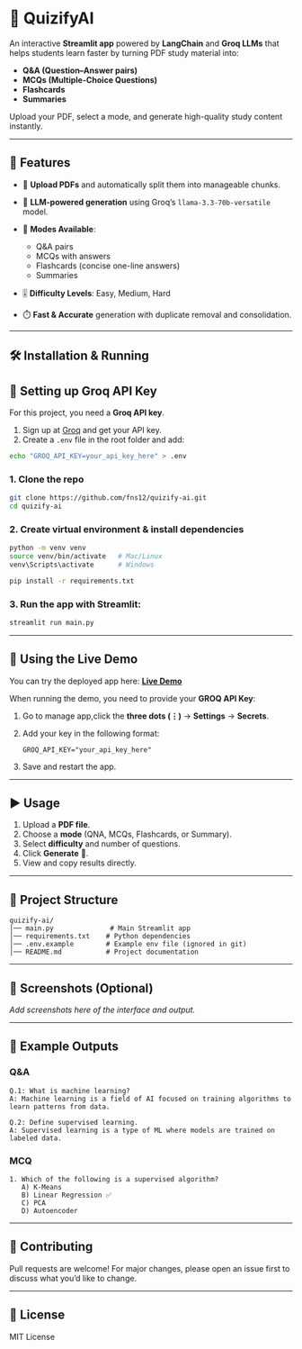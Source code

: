 # 📘 QuizifyAI

An interactive **Streamlit app** powered by **LangChain** and **Groq LLMs** that helps students learn faster by turning PDF study material into:

* **Q\&A (Question–Answer pairs)**
* **MCQs (Multiple-Choice Questions)**
* **Flashcards**
* **Summaries**

Upload your PDF, select a mode, and generate high-quality study content instantly.

---

## 🚀 Features

* 📂 **Upload PDFs** and automatically split them into manageable chunks.
* 🤖 **LLM-powered generation** using Groq’s `llama-3.3-70b-versatile` model.
* 📝 **Modes Available**:

  * Q\&A pairs
  * MCQs with answers
  * Flashcards (concise one-line answers)
  * Summaries
* 🎚️ **Difficulty Levels**: Easy, Medium, Hard
* ⏱️ **Fast & Accurate** generation with duplicate removal and consolidation.

---

## 🛠️ Installation & Running

## 🔑 Setting up Groq API Key

For this project, you need a **Groq API key**.

1. Sign up at [Groq](https://console.groq.com/) and get your API key.
2. Create a `.env` file in the root folder and add:

```bash
echo "GROQ_API_KEY=your_api_key_here" > .env
```

### 1. Clone the repo

```bash
git clone https://github.com/fns12/quizify-ai.git
cd quizify-ai
```

### 2. Create virtual environment & install dependencies

```bash
python -m venv venv
source venv/bin/activate   # Mac/Linux
venv\Scripts\activate      # Windows

pip install -r requirements.txt
```

### 3. Run the app with Streamlit:

```bash
streamlit run main.py
```
---
## 🚀 Using the Live Demo

You can try the deployed app here: **[Live Demo](https://quizify-ai12.streamlit.app/)**

When running the demo, you need to provide your **GROQ API Key**:

  1. Go to manage app,click the **three dots (⋮)** → **Settings** → **Secrets**.
  2. Add your key in the following format:

     ```
     GROQ_API_KEY="your_api_key_here"
     ```
  3. Save and restart the app.

---

## ▶️ Usage

1. Upload a **PDF file**.
2. Choose a **mode** (QNA, MCQs, Flashcards, or Summary).
3. Select **difficulty** and number of questions.
4. Click **Generate** 🚀.
5. View and copy results directly.

---

## 📂 Project Structure

```
quizify-ai/
│── main.py              # Main Streamlit app
│── requirements.txt    # Python dependencies
│── .env.example        # Example env file (ignored in git)
│── README.md           # Project documentation
```

---

## 📸 Screenshots (Optional)

*Add screenshots here of the interface and output.*

---

## 📌 Example Outputs

### Q\&A

```
Q.1: What is machine learning?  
A: Machine learning is a field of AI focused on training algorithms to learn patterns from data.  

Q.2: Define supervised learning.  
A: Supervised learning is a type of ML where models are trained on labeled data.  
```

### MCQ

```
1. Which of the following is a supervised algorithm?  
   A) K-Means  
   B) Linear Regression ✅  
   C) PCA  
   D) Autoencoder  
```

---

## 🤝 Contributing

Pull requests are welcome! For major changes, please open an issue first to discuss what you’d like to change.

---

## 📜 License

MIT License



 
